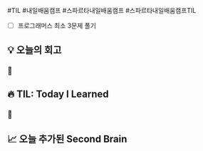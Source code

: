 #TIL #내일배움캠프 #스파르타내일배움캠프 #스파르타내일배움캠프TIL 

- [ ] 프로그래머스 최소 3문제 풀기

## 💡 오늘의 회고
### 👀


## 🔥 TIL: Today I Learned
### 👀

## 📈 오늘 추가된 Second Brain
